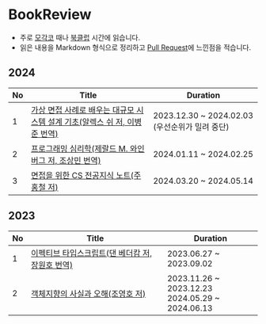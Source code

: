 # BookReview

- 주로 [모각코](https://github.com/ThinkAboutSoftware/OnlineSelfCodingGroup) 때나 [북클럽](https://github.com/ThinkAboutSoftware/AcademicConference) 시간에 읽습니다.
- 읽은 내용을 Markdown 형식으로 정리하고 [Pull Request](https://github.com/yeslee-v/BookReview/pulls)에 느낀점을 적습니다.

## 2024

| No  | Title                                                                                                                                                               | Duration                                       |
| --- | ------------------------------------------------------------------------------------------------------------------------------------------------------------------- | ---------------------------------------------- |
| 1   | [가상 면접 사례로 배우는 대규모 시스템 설계 기초(알렉스 쉬 저, 이병준 번역)](./System_Design_Interview/)                                                            | 2023.12.30 ~ 2024.02.03 (우선순위가 밀려 중단) |
| 2   | [프로그래밍 심리학(제랄드 M. 와인버그 저, 조상민 번역)](https://github.com/ThinkAboutSoftware/AcademicConference/tree/main/2024/ThePsychologyOfComputerProgramming) | 2024.01.11 ~ 2024.02.25                        |
| 3   | [면접을 위한 CS 전공지식 노트(주홍철 저)](./Computer_Science_Note/)                                                                                                 | 2024.03.20 ~ 2024.05.14                        |

## 2023

| No  | Title                                                                       | Duration                                                   |
| --- | --------------------------------------------------------------------------- | ---------------------------------------------------------- |
| 1   | [이펙티브 타입스크립트(댄 베더캄 저, 장원호 번역)](./Effective_TypeScript/) | 2023.06.27 ~ 2023.09.02                                    |
| 2   | [객체지향의 사실과 오해(조영호 저)](https://github.com/ThinkAboutSoftware/AcademicConference/tree/main/2024/TheEssenseOfObjectOrientation/yeshin)   | 2023.11.26 ~ 2023.12.23 <br> 2024.05.29 ~ 2024.06.13 |
